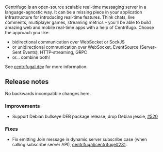 Centrifugo is an open-source scalable real-time messaging server in a language-agnostic way. It can be a missing piece in your application infrastructure for introducing real-time features. Think chats, live comments, multiplayer games, streaming metrics – you'll be able to build amazing web and mobile real-time apps with a help of Centrifugo. Choose the approach you like:

* bidirectional communication over WebSocket or SockJS
* or unidirectional communication over WebSocket, EventSource (Server-Sent Events), HTTP-streaming, GRPC
* or... combine both!

See [centrifugal.dev](https://centrifugal.dev/) for more information.

## Release notes

No backwards incompatible changes here.

### Improvements

* Support Debian bullseye DEB package release, drop Debian jessie, [#520](https://github.com/centrifugal/centrifugo/issues/520)

### Fixes

* Fix emitting Join message in dynamic server subscribe case (when calling subscribe server API), [centrifugal/centrifuge#231](https://github.com/centrifugal/centrifuge/issues/231).
